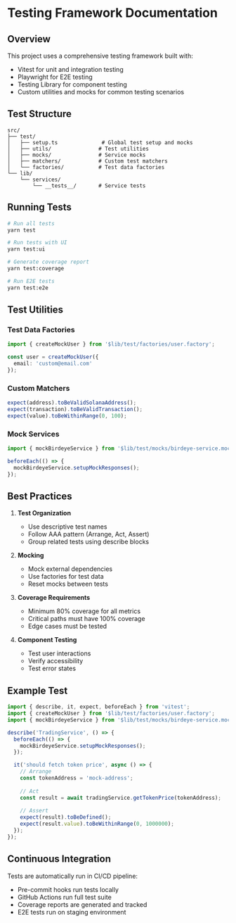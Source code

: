 # Testing Framework Documentation

## Overview

This project uses a comprehensive testing framework built with:
- Vitest for unit and integration testing
- Playwright for E2E testing
- Testing Library for component testing
- Custom utilities and mocks for common testing scenarios

## Test Structure

```
src/
├── test/
│   ├── setup.ts              # Global test setup and mocks
│   ├── utils/               # Test utilities
│   ├── mocks/               # Service mocks
│   ├── matchers/            # Custom test matchers
│   └── factories/           # Test data factories
└── lib/
    └── services/
        └── __tests__/       # Service tests
```

## Running Tests

```bash
# Run all tests
yarn test

# Run tests with UI
yarn test:ui

# Generate coverage report
yarn test:coverage

# Run E2E tests
yarn test:e2e
```

## Test Utilities

### Test Data Factories

```typescript
import { createMockUser } from '$lib/test/factories/user.factory';

const user = createMockUser({
  email: 'custom@email.com'
});
```

### Custom Matchers

```typescript
expect(address).toBeValidSolanaAddress();
expect(transaction).toBeValidTransaction();
expect(value).toBeWithinRange(0, 100);
```

### Mock Services

```typescript
import { mockBirdeyeService } from '$lib/test/mocks/birdeye-service.mock';

beforeEach(() => {
  mockBirdeyeService.setupMockResponses();
});
```

## Best Practices

1. **Test Organization**
   - Use descriptive test names
   - Follow AAA pattern (Arrange, Act, Assert)
   - Group related tests using describe blocks

2. **Mocking**
   - Mock external dependencies
   - Use factories for test data
   - Reset mocks between tests

3. **Coverage Requirements**
   - Minimum 80% coverage for all metrics
   - Critical paths must have 100% coverage
   - Edge cases must be tested

4. **Component Testing**
   - Test user interactions
   - Verify accessibility
   - Test error states

## Example Test

```typescript
import { describe, it, expect, beforeEach } from 'vitest';
import { createMockUser } from '$lib/test/factories/user.factory';
import { mockBirdeyeService } from '$lib/test/mocks/birdeye-service.mock';

describe('TradingService', () => {
  beforeEach(() => {
    mockBirdeyeService.setupMockResponses();
  });

  it('should fetch token price', async () => {
    // Arrange
    const tokenAddress = 'mock-address';
    
    // Act
    const result = await tradingService.getTokenPrice(tokenAddress);
    
    // Assert
    expect(result).toBeDefined();
    expect(result.value).toBeWithinRange(0, 1000000);
  });
});
```

## Continuous Integration

Tests are automatically run in CI/CD pipeline:
- Pre-commit hooks run tests locally
- GitHub Actions run full test suite
- Coverage reports are generated and tracked
- E2E tests run on staging environment 